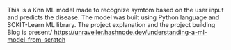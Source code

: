 
This is a Knn ML model made to recognize symtom based on the user input and predicts the  disease.
The model was built using Python language and SCKIT-Learn ML library.
The project explanation and the project building Blog is present/
https://unraveller.hashnode.dev/understanding-a-ml-model-from-scratch
